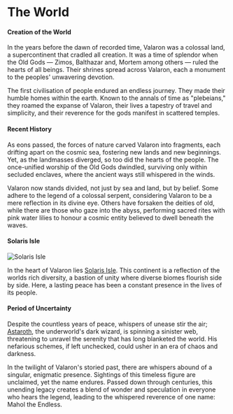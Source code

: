 # The World

#### Creation of the World
In the years before the dawn of recorded time, Valaron was a colossal land, a supercontinent that cradled all creation. It was a time of splendor when the Old Gods — Zimos, Balthazar and, Mortem among others — ruled the hearts of all beings. Their shrines spread across Valaron, each a monument to the peoples' unwavering devotion.

The first civilisation of people endured an endless journey. They made their humble homes within the earth. Known to the annals of time as "plebeians," they roamed the expanse of Valaron, their lives a tapestry of travel and simplicity, and their reverence for the gods manifest in scattered temples.

#### Recent History

As eons passed, the forces of nature carved Valaron into fragments, each drifting apart on the cosmic sea, fostering new lands and new beginnings. Yet, as the landmasses diverged, so too did the hearts of the people. The once-unified worship of the Old Gods dwindled, surviving only within secluded enclaves, where the ancient ways still whispered in the winds.

Valaron now stands divided, not just by sea and land, but by belief. Some adhere to the legend of a colossal serpent, considering Valaron to be a mere reflection in its divine eye. Others have forsaken the deities of old, while there are those who gaze into the abyss, performing sacred rites with pink water lilies to honour a cosmic entity believed to dwell beneath the waves.

#### Solaris Isle
![Solaris Isle](https://cdn.idle-mmo.com/cdn-cgi/image/width=400,height=400/global/world-map.png)

In the heart of Valaron lies [Solaris Isle](/wiki/lore/solaris-isle). This continent is a reflection of the worlds rich diversity, a bastion of unity where diverse biomes flourish side by side. Here, a lasting peace has been a constant presence in the lives of its people.

#### Period of Uncertainty
Despite the countless years of peace, whispers of unease stir the air; [Astaroth](/wiki/lore/notable-characters), the underworld's dark wizard, is spinning a sinister web, threatening to unravel the serenity that has long blanketed the world. His nefarious schemes, if left unchecked, could usher in an era of chaos and darkness.

In the twilight of Valaron's storied past, there are whispers abound of a singular, enigmatic presence. Sightings of this timeless figure are unclaimed, yet the name endures. Passed down through centuries, this unending legacy creates a blend of wonder and speculation in everyone who hears the legend, leading to the whispered reverence of one name: Mahol the Endless.
